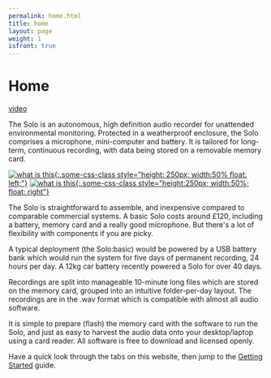 ```yaml
---
permalink: home.html
title: home
layout: page
weight: 1
isfront: true
---
```


# Home

[video](https://youtu.be/2Fq05JlEKjw)

The Solo is an autonomous, high definition audio recorder for
unattended environmental monitoring. Protected in a weatherproof
enclosure, the Solo comprises a microphone, mini-computer and battery.
It is tailored for long-term, continuous recording, with data being
stored on a removable memory card.

[![what is this](/img/20160529_135006.jpg "boxed solo" ){:.some-css-class style="height: 250px; width:50% float: left;"}](/img/20160529_135006.jpg)
[![what is this](/img/20160529_135939.jpg "inside a solo" ){:.some-css-class style="height:250px; width:50%; float: right"}](/img/20160529_135939.jpg)

The Solo is straightforward to assemble, and inexpensive compared to
comparable commercial systems. A basic Solo costs around £120,
including a battery, memory card and a really good microphone.  But
there's a lot of flexibility with components if you are picky.

A typical deployment (the Solo:basic) would be powered by a USB
battery bank which would run the system for five days of permanent
recording, 24 hours per day.  A 12kg car battery recently powered a
Solo for over 40 days.

Recordings are split into manageable 10-minute long files which are
stored on the memory card, grouped into an intuitive folder-per-day
layout.  The recordings are in the .wav format which is compatible
with almost all audio software.

It is simple to prepare (flash) the memory card with the software to
run the Solo, and just as easy to harvest the audio data onto your
desktop/laptop using a card reader.  All software is free to download
and licensed openly.


Have a quick look through the tabs on this website, then jump to
the [Getting Started](documentation/getting-started.html) guide.
